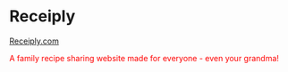 # Receiply
<a href="receiply.com">Receiply.com</a>

<div style="color:red;">A family recipe sharing website made for everyone - even your grandma!</div>

